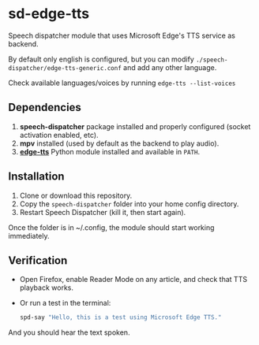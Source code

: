 # sd-edge-tts
Speech dispatcher module that uses Microsoft Edge's TTS service as backend.

By default only english is configured, but you can modify ``./speech-dispatcher/edge-tts-generic.conf`` and add any other language.

Check available languages/voices by running ``edge-tts --list-voices``

## Dependencies

1. **speech-dispatcher** package installed and properly configured (socket activation enabled, etc).
2. **mpv** installed (used by default as the backend to play audio).
3. [**edge-tts**](https://github.com/rany2/edge-tts) Python module installed and available in `PATH`.

## Installation

1. Clone or download this repository.  
2. Copy the `speech-dispatcher` folder into your home config directory.
3. Restart Speech Dispatcher (kill it, then start again).

Once the folder is in ~/.config, the module should start working immediately.

## Verification
- Open Firefox, enable Reader Mode on any article, and check that TTS playback works.
- Or run a test in the terminal:

    ```bash
    spd-say "Hello, this is a test using Microsoft Edge TTS."
    ```
And you should hear the text spoken.
